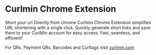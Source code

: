 # Curlmin Chrome Extension
Short your url Directly from chrome
Curlmin Chrome Extension simplifies URL shortening with a single click. Quickly generate short links and save them to your CurlMin account for easy access. Fast, seamless, and efficient!

For QRs, Payment QRs, Barcodes and Curltags visit <a href="https://curlmin.com">curlmin.com</a>
